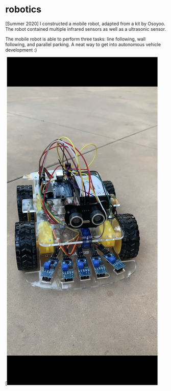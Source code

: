 # robotics

[Summer 2020] I constructed a mobile robot, adapted from a kit by Osoyoo. The robot contained multiple infrared sensors as well as a ultrasonic sensor. 

The mobile robot is able to perform three tasks: line following, wall following, and parallel parking. A neat way to get into autonomous vehicle development :)

[![robot.png](https://github.com/gkolli/robotics/blob/master/robot.PNG "Mobile Robot - Naren Kolli")
